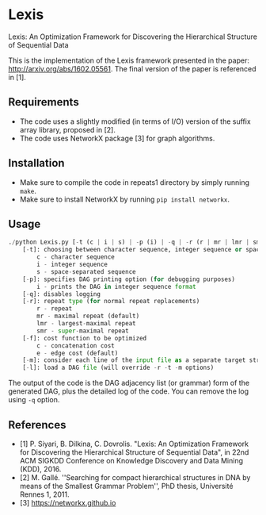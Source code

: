 # Lexis
Lexis: An Optimization Framework for Discovering the Hierarchical Structure of Sequential Data

This is the implementation of the Lexis framework presented in the paper: http://arxiv.org/abs/1602.05561. The final version of the paper is referenced in [1].

## Requirements
* The code uses a slightly modified (in terms of I/O) version of the suffix array library, proposed in [2].
* The code uses NetworkX package [3] for graph algorithms.

## Installation
* Make sure to compile the code in repeats1 directory by simply running ```make```.
* Make sure to install NetworkX by running ```pip install networkx```.

## Usage
```python
./python Lexis.py [-t (c | i | s) | -p (i) | -q | -r (r | mr | lmr | smr) | -f (c | e) | -m | -l] <filename>
    [-t]: choosing between character sequence, integer sequence or space-separated sequence
        c - character sequence
        i - integer sequence
        s - space-separated sequence
    [-p]: specifies DAG printing option (for debugging purposes)
        i - prints the DAG in integer sequence format
    [-q]: disables logging
    [-r]: repeat type (for normal repeat replacements)
        r - repeat
        mr - maximal repeat (default)
        lmr - largest-maximal repeat
        smr - super-maximal repeat
    [-f]: cost function to be optimized
        c - concatenation cost
        e - edge cost (default)
    [-m]: consider each line of the input file as a separate target string
    [-l]: load a DAG file (will override -r -t -m options)
```
The output of the code is the DAG adjacency list (or grammar) form of the generated DAG, plus the detailed log of the code. You can remove the log using ```-q``` option.

## References
* [1] P. Siyari, B. Dilkina, C. Dovrolis. "Lexis: An Optimization Framework for Discovering the Hierarchical Structure of Sequential Data", in 22nd ACM SIGKDD Conference on Knowledge Discovery and Data Mining (KDD), 2016.
* [2] M. Gallé. ''Searching for compact hierarchical structures in DNA by means of the Smallest Grammar Problem'', PhD thesis, Université Rennes 1, 2011.
* [3] https://networkx.github.io
